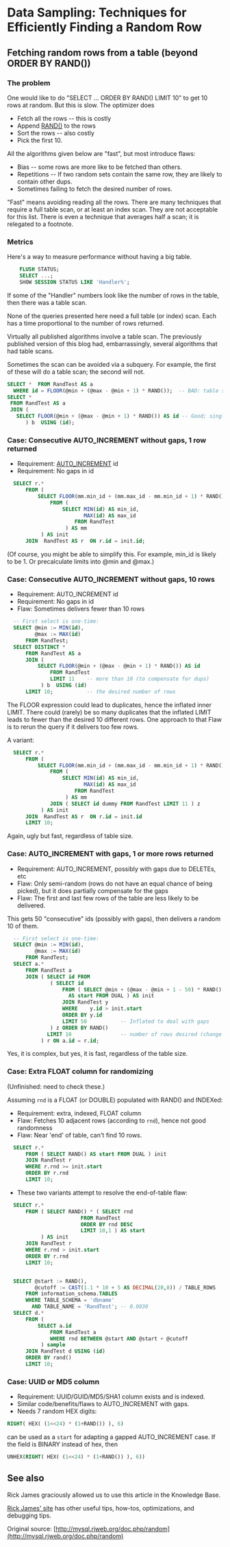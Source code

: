 # Data Sampling: Techniques for Efficiently Finding a Random Row

## Fetching random rows from a table (beyond ORDER BY RAND())

### The problem

One would like to do "SELECT ... ORDER BY RAND() LIMIT 10" to get 10 rows at random. But this is slow. The optimizer does

- Fetch all the rows -- this is costly
- Append [RAND()](/built-in-functions/numeric-functions/rand) to the rows
- Sort the rows -- also costly
- Pick the first 10.

All the algorithms given below are "fast", but most introduce flaws:

- Bias -- some rows are more like to be fetched than others.
- Repetitions -- If two random sets contain the same row, they are likely to contain other dups.
- Sometimes failing to fetch the desired number of rows.

"Fast" means avoiding reading all the rows. There are many techniques that require a full table scan, or at least an index scan. They are not acceptable for this list. There is even a technique that averages half a scan; it is relegated to a footnote.

### Metrics

Here's a way to measure performance without having a big table.

```sql
    FLUSH STATUS;
    SELECT ...;
    SHOW SESSION STATUS LIKE 'Handler%';
```

If some of the "Handler" numbers look like the number of rows in the table, then there was a table scan.

None of the queries presented here need a full table (or index) scan. Each has a time proportional to the number of rows returned.

Virtually all published algorithms involve a table scan. The previously published version of this blog had, embarrassingly, several algorithms that had table scans.

Sometimes the scan can be avoided via a subquery. For example, the first of these will do a table scan; the second will not.

```sql
SELECT *  FROM RandTest AS a
  WHERE id = FLOOR(@min + (@max - @min + 1) * RAND());  -- BAD: table scan
SELECT *
 FROM RandTest AS a
 JOIN (
   SELECT FLOOR(@min + (@max - @min + 1) * RAND()) AS id -- Good; single eval.
      ) b  USING (id);
```

### Case: Consecutive AUTO_INCREMENT without gaps, 1 row returned

- Requirement: [AUTO_INCREMENT](/columns-storage-engines-and-plugins/data-types/auto_increment) id
- Requirement: No gaps in id

```sql
  SELECT r.*
      FROM (
          SELECT FLOOR(mm.min_id + (mm.max_id - mm.min_id + 1) * RAND()) AS id
              FROM (
                  SELECT MIN(id) AS min_id,
                         MAX(id) AS max_id
                      FROM RandTest
                   ) AS mm
           ) AS init
      JOIN  RandTest AS r  ON r.id = init.id;
```

(Of course, you might be able to simplify this. For example, min_id is likely to be 1. Or precalculate limits into @min and @max.)

### Case: Consecutive AUTO_INCREMENT without gaps, 10 rows

- Requirement: AUTO_INCREMENT id
- Requirement: No gaps in id
- Flaw: Sometimes delivers fewer than 10 rows

```sql
  -- First select is one-time:
  SELECT @min := MIN(id),
         @max := MAX(id)
      FROM RandTest;
  SELECT DISTINCT *
      FROM RandTest AS a
      JOIN (
          SELECT FLOOR(@min + (@max - @min + 1) * RAND()) AS id
              FROM RandTest
              LIMIT 11    -- more than 10 (to compensate for dups)
           ) b  USING (id)
      LIMIT 10;           -- the desired number of rows
```

The FLOOR expression could lead to duplicates, hence the inflated inner LIMIT. There could (rarely) be so many duplicates that the inflated LIMIT leads to fewer than the desired 10 different rows. One approach to that Flaw is to rerun the query if it delivers too few rows.

A variant:

```sql
  SELECT r.*
      FROM (
          SELECT FLOOR(mm.min_id + (mm.max_id - mm.min_id + 1) * RAND()) AS id
              FROM (
                  SELECT MIN(id) AS min_id,
                         MAX(id) AS max_id
                      FROM RandTest
                   ) AS mm
              JOIN ( SELECT id dummy FROM RandTest LIMIT 11 ) z
           ) AS init
      JOIN  RandTest AS r  ON r.id = init.id
      LIMIT 10;
```

Again, ugly but fast, regardless of table size.

### Case: AUTO_INCREMENT with gaps, 1 or more rows returned

- Requirement: AUTO_INCREMENT, possibly with gaps due to DELETEs, etc
- Flaw: Only semi-random (rows do not have an equal chance of being picked), but it does partially compensate for the gaps
- Flaw: The first and last few rows of the table are less likely to be delivered.

This gets 50 "consecutive" ids (possibly with gaps), then delivers a random 10 of them.

```sql
  -- First select is one-time:
  SELECT @min := MIN(id),
         @max := MAX(id)
      FROM RandTest;
  SELECT a.*
      FROM RandTest a
      JOIN ( SELECT id FROM
              ( SELECT id
                  FROM ( SELECT @min + (@max - @min + 1 - 50) * RAND() 
                    AS start FROM DUAL ) AS init
                  JOIN RandTest y
                  WHERE    y.id > init.start
                  ORDER BY y.id
                  LIMIT 50           -- Inflated to deal with gaps
              ) z ORDER BY RAND()
             LIMIT 10                -- number of rows desired (change to 1 if looking for a single row)
           ) r ON a.id = r.id;
```

Yes, it is complex, but yes, it is fast, regardless of the table size.

### Case: Extra FLOAT column for randomizing

(Unfinished: need to check these.)

Assuming `rnd` is a FLOAT (or DOUBLE) populated with RAND() and INDEXed:

- Requirement: extra, indexed, FLOAT column
- Flaw: Fetches 10 adjacent rows (according to `rnd`), hence not good randomness
- Flaw: Near 'end' of table, can't find 10 rows.

```sql
  SELECT r.*
      FROM ( SELECT RAND() AS start FROM DUAL ) init
      JOIN RandTest r
      WHERE r.rnd >= init.start
      ORDER BY r.rnd
      LIMIT 10;
```

- These two variants attempt to resolve the end-of-table flaw:

```sql
  SELECT r.*
      FROM ( SELECT RAND() * ( SELECT rnd
                        FROM RandTest
                        ORDER BY rnd DESC
                        LIMIT 10,1 ) AS start
           ) AS init
      JOIN RandTest r
      WHERE r.rnd > init.start
      ORDER BY r.rnd
      LIMIT 10;


  SELECT @start := RAND(),
         @cutoff := CAST(1.1 * 10 + 5 AS DECIMAL(20,8)) / TABLE_ROWS
      FROM information_schema.TABLES
      WHERE TABLE_SCHEMA = 'dbname'
        AND TABLE_NAME = 'RandTest'; -- 0.0030
  SELECT d.*
      FROM (
          SELECT a.id
              FROM RandTest a
              WHERE rnd BETWEEN @start AND @start + @cutoff
           ) sample
      JOIN RandTest d USING (id)
      ORDER BY rand()
      LIMIT 10;
```

### Case: UUID or MD5 column

- Requirement: UUID/GUID/MD5/SHA1 column exists and is indexed.
- Similar code/benefits/flaws to AUTO_INCREMENT with gaps.
- Needs 7 random HEX digits:

```sql
RIGHT( HEX( (1<<24) * (1+RAND()) ), 6)
```

can be used as a `start` for adapting a gapped AUTO_INCREMENT case. If the field is BINARY instead of hex, then

```sql
UNHEX(RIGHT( HEX( (1<<24) * (1+RAND()) ), 6))
```

## See also

Rick James graciously allowed us to use this article in the Knowledge Base.

[Rick James' site](http://mysql.rjweb.org/) has other useful tips, how-tos,
optimizations, and debugging tips.

Original source: [http://mysql.rjweb.org/doc.php/random](http://mysql.rjweb.org/doc.php/random)